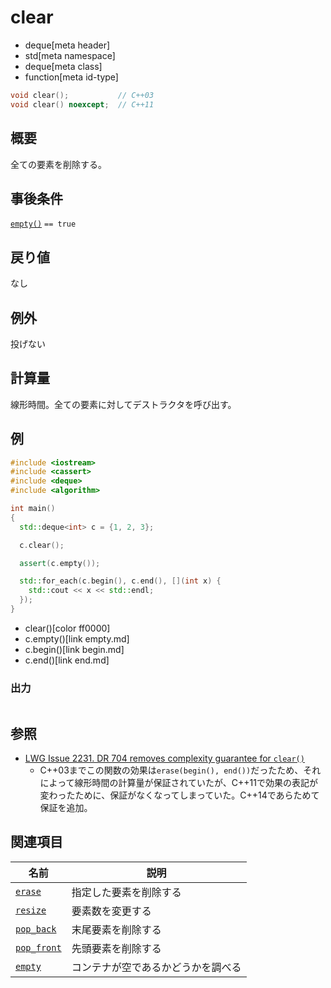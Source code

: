 # clear
* deque[meta header]
* std[meta namespace]
* deque[meta class]
* function[meta id-type]

```cpp
void clear();           // C++03
void clear() noexcept;  // C++11
```

## 概要
全ての要素を削除する。


## 事後条件
[`empty()`](/reference/deque/deque/empty.md) `== true`


## 戻り値
なし


## 例外
投げない


## 計算量
線形時間。全ての要素に対してデストラクタを呼び出す。


## 例
```cpp example
#include <iostream>
#include <cassert>
#include <deque>
#include <algorithm>

int main()
{
  std::deque<int> c = {1, 2, 3};

  c.clear();

  assert(c.empty());

  std::for_each(c.begin(), c.end(), [](int x) {
    std::cout << x << std::endl;
  });
}
```
* clear()[color ff0000]
* c.empty()[link empty.md]
* c.begin()[link begin.md]
* c.end()[link end.md]

### 出力
```
```

## 参照
- [LWG Issue 2231. DR 704 removes complexity guarantee for `clear()`](http://www.open-std.org/jtc1/sc22/wg21/docs/lwg-defects.html#2231)
    - C++03までこの関数の効果は`erase(begin(), end())`だったため、それによって線形時間の計算量が保証されていたが、C++11で効果の表記が変わったために、保証がなくなってしまっていた。C++14であらためて保証を追加。


## 関連項目

| 名前 | 説明 |
|-------------------------------|------------------------------------|
| [`erase`](erase.md)         | 指定した要素を削除する |
| [`resize`](resize.md)       | 要素数を変更する |
| [`pop_back`](pop_back.md)   | 末尾要素を削除する |
| [`pop_front`](pop_front.md) | 先頭要素を削除する |
| [`empty`](empty.md)         | コンテナが空であるかどうかを調べる |
